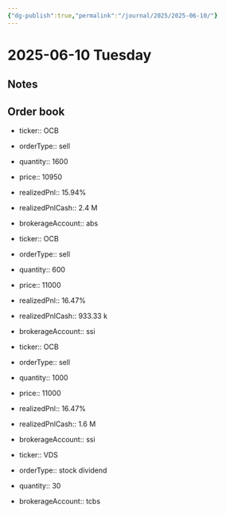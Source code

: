 ```yaml
---
{"dg-publish":true,"permalink":"/journal/2025/2025-06-10/"}
---
```


# 2025-06-10 Tuesday

## Notes

## Order book

- ticker:: OCB
- orderType:: sell
- quantity:: 1600
- price:: 10950
- realizedPnl:: 15.94%
- realizedPnlCash:: 2.4 M
- brokerageAccount:: abs

- ticker:: OCB
- orderType:: sell
- quantity:: 600
- price:: 11000
- realizedPnl:: 16.47%
- realizedPnlCash:: 933.33 k
- brokerageAccount:: ssi

- ticker:: OCB
- orderType:: sell
- quantity:: 1000
- price:: 11000
- realizedPnl:: 16.47%
- realizedPnlCash:: 1.6 M
- brokerageAccount:: ssi

- ticker:: VDS
- orderType:: stock dividend
- quantity:: 30
- brokerageAccount:: tcbs